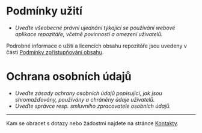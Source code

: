 
# Podmínky užití

- *Uveďte všeobecné právní ujednání týkající se používání webové aplikace repozitáře, včetně povinností a omezení uživatelů.*

Podrobné informace o užití a licencích obsahu repozitáře jsou uvedeny v části [Podmínky zpřístupňování obsahu](../statutarni-dokumenty/zpristupnovani-obsahu.md).

# Ochrana osobních údajů

- *Uveďte zásady ochrany osobních údajů popisující, jak jsou shromažďovány, používány a chráněny údaje uživatelů.*
- *Uveďte správce resp. smluvního zpracovatele osobních údajů.*

---

Kam se obracet s dotazy nebo žádostmi najdete na stránce [Kontakty](kontakty.md).
